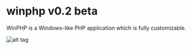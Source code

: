 winphp v0.2 beta
======

WinPHP is a Windows-like PHP application which is fully customizable.

![alt tag](http://i.imgur.com/DgC0Mni.png)